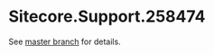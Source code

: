 # Sitecore.Support.258474

See [master branch](https://github.com/sitecoresupport/Sitecore.Support.258474) for details.